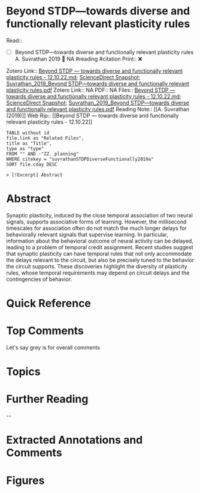 

# Beyond STDP—towards diverse and functionally relevant plasticity rules
Read:: 
- [ ] Beyond STDP—towards diverse and functionally relevant plasticity rules A. Suvrathan 2019 🛫 NA #reading #citation
Print::  ❌

Zotero Link:: [Beyond STDP — towards diverse and functionally relevant plasticity rules - 12.10.22.md](zotero://open-pdf/library/items/592CZT5M); [ScienceDirect Snapshot](zotero://open-pdf/library/items/VA75FBB2); [Suvrathan_2019_Beyond STDP—towards diverse and functionally relevant plasticity rules.pdf](zotero://open-pdf/library/items/7G3NBXDR)
Zotero Link:: NA
PDF:: NA
Files:: [Beyond STDP — towards diverse and functionally relevant plasticity rules - 12.10.22.md](file:////home/michaelt/Downloads/MarkDown%20Clips/Beyond%20STDP%20%E2%80%94%20towards%20diverse%20and%20functionally%20relevant%20plasticity%20rules%20-%2012.10.22.md); [ScienceDirect Snapshot](file:////home/michaelt/Insync/m@tarlton.info/Google%20Drive/06.%20Zotero/storage/VA75FBB2/S0959438818301065.html); [Suvrathan_2019_Beyond STDP—towards diverse and functionally relevant plasticity rules.pdf](file:////home/michaelt/Insync/m@tarlton.info/Google%20Drive/06.%20Zotero/storage/7G3NBXDR/Suvrathan_2019_Beyond%20STDP%E2%80%94towards%20diverse%20and%20functionally%20relevant%20plasticity%20rules.pdf)
Reading Note:: [[A. Suvrathan (2019)]]
Web Rip:: [[Beyond STDP — towards diverse and functionally relevant plasticity rules - 12.10.22]]

```dataview
TABLE without id
file.link as "Related Files",
title as "Title",
type as "type"
FROM "" AND -"ZZ. planning"
WHERE citekey = "suvrathanSTDPDiverseFunctionally2019a" 
SORT file.cday DESC

> [!Excerpt] Abstract
```

# Abstract
Synaptic plasticity, induced by the close temporal association of two neural signals, supports associative forms of learning. However, the millisecond timescales for association often do not match the much longer delays for behaviorally relevant signals that supervise learning. In particular, information about the behavioral outcome of neural activity can be delayed, leading to a problem of temporal credit assignment. Recent studies suggest that synaptic plasticity can have temporal rules that not only accommodate the delays relevant to the circuit, but also be precisely tuned to the behavior the circuit supports. These discoveries highlight the diversity of plasticity rules, whose temporal requirements may depend on circuit delays and the contingencies of behavior.

# Quick Reference


# Top Comments

Let's say grey is for overall comments


# Topics


# Further Reading 
 

--
# Extracted Annotations and Comments


# Figures
